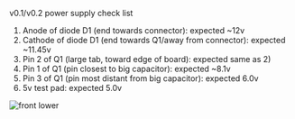 v0.1/v0.2 power supply check list

1. Anode of diode D1 (end towards connector): expected ~12v
1. Cathode of diode D1 (end towards Q1/away from connector): expected ~11.45v
1. Pin 2 of Q1 (large tab, toward edge of board): expected same as 2)
1. Pin 1 of Q1 (pin closest to big capacitor): expected ~8.1v
1. Pin 3 of Q1 (pin most distant from big capacitor): expected 6.0v
1. 5v test pad: expected 5.0v


![front lower](Hardware/microrusefi/Hardware_microRusEfi_0_2_top_checks.jpg)